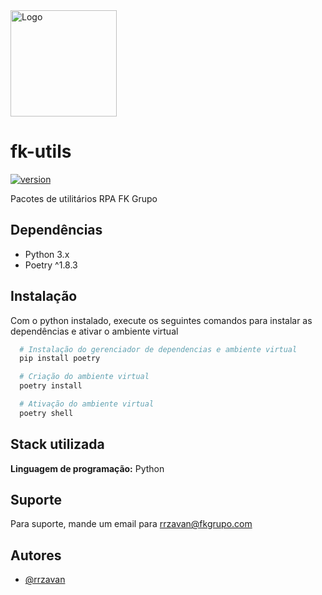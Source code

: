 <img alt="Logo" height="170" src="https://fkon.frisokar.com.br/icons/fkgrupo.svg" width="170"/>


# fk-utils

[![version](https://img.shields.io/badge/version-0.1.7-purple.svg)](https://semver.org)

Pacotes de utilitários RPA FK Grupo

## Dependências

- Python 3.x
- Poetry ^1.8.3


## Instalação

Com o python instalado, execute os seguintes comandos para instalar as dependências e ativar o ambiente virtual

```bash
  # Instalação do gerenciador de dependencias e ambiente virtual
  pip install poetry
```

```bash
  # Criação do ambiente virtual
  poetry install
```

```bash
  # Ativação do ambiente virtual
  poetry shell
```

## Stack utilizada

**Linguagem de programação:** Python


## Suporte

Para suporte, mande um email para rrzavan@fkgrupo.com


## Autores

- [@rrzavan](https://github.com/rrzavan)

